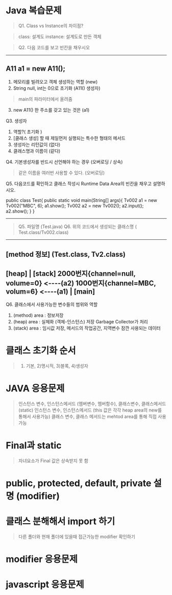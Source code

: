 # Java  복습문제

> Q1. Class vs Instance의 차이점?

> class: 설계도
> instance: 설계도로 만든 객체


> Q2. 다음 코드를 보고 빈칸을 채우시오
-----------------------------------
A11 a1 = new A11();
-----------------------------------
1. 메모리를 빌려오고 객체 생성하는 역할 (new)
2. String null, int는 0으로 초기화 (A11() 생성자)
> main의 파라미터에서 올려줌 

3. new A11() 한 주소를 갖고 있는 것은 (a1)

Q3. 생성자
1. 역할?( 초기화 )
2. [클래스 생성] 할 때 제일먼저 실행되는 특수한 형태의 메서드
3. 생성자는 리턴값이 (없다)
4. 클래스명과 이름이 (같다)

Q4. 기본생성자를 반드시 선언해야 하는 경우
(오버로딩 / 상속)
> 같은 이름을 여러번 사용할 수 있다. (오버로딩)

Q5. 다음코드를 확인하고 클래스 작성시 Runtime Data Area의 빈칸을 채우고 설명하시오.


public class Test{
    public static void main(String[] args){
        Tv002 a1 = new Tv002("MBC", 6); a1.show();
        Tv002 a2 = new Tv002();
        a2.input();
        a2.show();
    }
}

------------------------------------------------------
> Q5. 파일명 (Test.java)
> Q6. 위의 코드에서 생성되는 클래스명 ( Test.class/Tv002.class)

------------------------------------------------------
[method 정보] (Test.class, Tv2.class)
------------------------------------------------------

[heap]                              |   [stack]
2000번지{channel=null, volume=0}    <----(a2)
1000번지{channel=MBC, volum=6}      <----(a1)
                                    | [main]
--------------------------------------------------------

Q6. 클래스에서 사용가능한 변수들의 범위와 역할
1) (method) area : 정보저장
2) (heap) area : 실체화 (객체-인스턴스) 저장 Garbage Collector가 처리
3) (stack) area : 임시값 저장, 메서드의 작업공간, 지역변수 잠깐 사용되는 데이터

# 클래스 초기화 순서
> 1) 기본, 2)명시적, 3)블록, 4)생성자

# JAVA 응용문제
> 인스턴스 변수, 인스턴스메서드 (멤버변수, 멤버함수), 클래스변수, 클래스메서드(static) 
> 인스턴스 변수, 인스턴스메서드 (this 값은 각각 heap area의 new를 통해서 사용가능)
> 클래스 변수, 클래스 메서드는 mehtod area를 통해 직접 사용가능

# Final과 static
> 자녀요소가 Final 값은 상속받지 못 함

# public, protected, default, private 설명 (modifier)
# 클래스 분해해서 import 하기
> 다른 폴더와 현재 폴더에 있을때 접근가능한 modifier 확인하기 

# modifier 응용문제
# javascript 응용문제